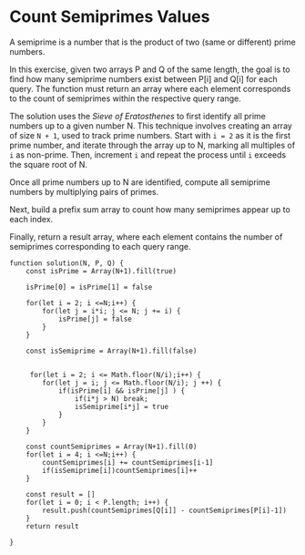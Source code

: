 # Count Semiprimes Values

A semiprime is a number that is the product of two (same or different) prime numbers.

In this exercise, given two arrays P and Q of the same length, the goal is to find how many semiprime numbers exist between P[i] and Q[i] for each query.
The function must return an array where each element corresponds to the count of semiprimes within the respective query range.

The solution uses the *Sieve of Eratosthenes* to first identify all prime numbers up to a given number N.
This technique involves creating an array of size `N + 1`, used to track prime numbers.
Start with `i = 2` as it is the first prime number, and iterate through the array up to N, marking all multiples of `i` as non-prime.
Then, increment `i` and repeat the process until `i` exceeds the square root of N.

Once all prime numbers up to N are identified, compute all semiprime numbers by multiplying pairs of primes.

Next, build a prefix sum array to count how many semiprimes appear up to each index.

Finally, return a result array, where each element contains the number of semiprimes corresponding to each query range.

```
function solution(N, P, Q) {
    const isPrime = Array(N+1).fill(true)

    isPrime[0] = isPrime[1] = false

    for(let i = 2; i <=N;i++) {
        for(let j = i*i; j <= N; j += i) {
            isPrime[j] = false
        }
    }

    const isSemiprime = Array(N+1).fill(false)


     for(let i = 2; i <= Math.floor(N/i);i++) {
        for(let j = i; j <= Math.floor(N/i); j ++) {
            if(isPrime[i] && isPrime[j] ) {
                if(i*j > N) break;
                isSemiprime[i*j] = true
            }
        }
    }

    const countSemiprimes = Array(N+1).fill(0)
    for(let i = 4; i <=N;i++) {
        countSemiprimes[i] += countSemiprimes[i-1]
        if(isSemiprime[i])countSemiprimes[i]++
    }

    const result = []
    for(let i = 0; i < P.length; i++) {
        result.push(countSemiprimes[Q[i]] - countSemiprimes[P[i]-1])
    }
    return result

}
```
